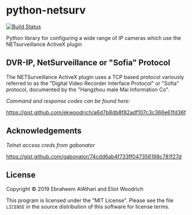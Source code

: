 # python-netsurv 
[![Build Status](https://img.shields.io/azure-devops/build/ewoodrich/e5356f4d-e3de-4404-a508-1dade5f0cb6a/1.svg)](https://ewoodrich.visualstudio.com/python-netsurv/_build?definitionId=1)

Python library for configuring a wide range of IP cameras which use the NETsurveillance ActiveX plugin

## DVR-IP, NetSurveillance  or "Sofia" Protocol
The NETSurveillance ActiveX plugin uses a TCP based protocol variously referred to as the "Digital Video Recorder Interface Protocol" or "Sofia" protocol, documented by the "Hangzhou male Mai Information Co".

*Command and response codes can be found here:*

https://gist.github.com/ekwoodrich/a6d7b8db8f82adf107c3c366e61fd36f


## Acknowledgements

*Telnet access creds from gabonator*

https://gist.github.com/gabonator/74cdd6ab4f733ff047356198c781f27d

## License
Copyright © 2019 Ebraheem AlAthari and Eliot Woodrich

This program is licensed under the "MIT License".  Please
see the file `LICENSE` in the source distribution of this
software for license terms.

